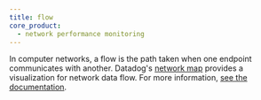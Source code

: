 ```yaml
---
title: flow
core_product:
  - network performance monitoring
---
```

In computer networks, a flow is the path taken when one endpoint communicates with another. Datadog's [network map][1] provides a visualization for network data flow.
For more information, <a href="/network_monitoring/performance/network_map/">see the documentation</a>.

[1]: /network_monitoring/performance/network_map/
